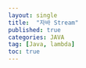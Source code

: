 ```yaml
---
layout: single
title:  "자바 Stream"
published: true
categories: JAVA
tag: [Java, lambda]
toc: true
---
```


